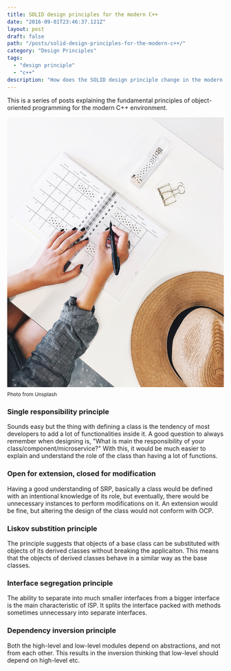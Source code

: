 ```yaml
---
title: SOLID design principles for the modern C++
date: "2016-09-01T23:46:37.121Z"
layout: post
draft: false
path: "/posts/solid-design-principles-for-the-modern-c++/"
category: "Design Principles"
tags:
  - "design principle"
  - "c++"
description: "How does the SOLID design principle change in the modern C++ era?"
---
```

This is a series of posts explaining the fundamental principles of object-oriented programming for the modern C++ environment.

![Looking at a high level design.](./1.jpg)<sub>Photo from Unsplash</sub>

### Single responsibility principle
Sounds easy but the thing with defining a class is the tendency of most developers to add a lot of functionalities inside it. A good question to always remember when designing is, "What is main the responsibility of your class/component/microservice?" With this, it would be much easier to explain and understand the role of the class than having a lot of functions.

### Open for extension, closed for modification
Having a good understanding of SRP, basically a class would be defined with an intentional knowledge of its role, but eventually, there would be unnecessary instances to perform modifications on it. An extension would be fine, but altering the design of the class would not conform with OCP.

### Liskov substition principle
The principle suggests that objects of a base class can be substituted with objects of its derived classes without breaking the applicaiton. This means that the objects of derived classes behave in a similar way as the base classes.

### Interface segregation principle
The ability to separate into much smaller interfaces from a bigger interface is the main characteristic of ISP. It splits the interface packed with methods sometimes unnecessary into separate interfaces.

### Dependency inversion principle
Both the high-level and low-level modules depend on abstractions, and not from each other. This results in the inversion thinking that low-level should depend on high-level etc.